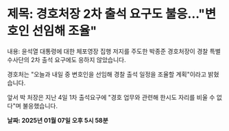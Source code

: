 # **제목: 경호처장 2차 출석 요구도 불응…"변호인 선임해 조율"**

  내용: 윤석열 대통령에 대한 체포영장 집행 저지를 주도한 박종준 경호처장이 경찰 특별수사단의 2차 출석 요구에도 응하지 않았습니다.

경호처는 "오늘과 내일 중 변호인을 선임해 경찰 출석 일정을 조율할 계획"이라고 밝혔습니다.

앞서 박 처장은 지난 4일 1차 출석요구에 "경호 업무와 관련해 한시도 자리를 비울 수 없다"며 불응했습니다.

  **날짜: 2025년 01월 07일 오후 5시 58분**